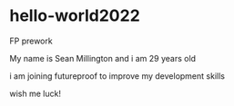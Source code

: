 # hello-world2022
FP prework

My name is Sean Millington and i am 29 years old

i am joining futureproof to improve my development skills

wish me luck!
